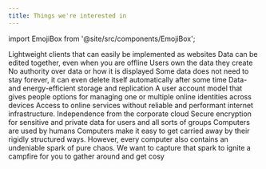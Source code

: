 ```yaml
---
title: Things we're interested in
---
```


import EmojiBox from '@site/src/components/EmojiBox';

<EmojiBox title="Browser Friendliness" icon="🦝">Lightweight clients that can easily be implemented as websites</EmojiBox>
<EmojiBox title="Collaboration" icon="🐎">Data can be edited together, even when you are offline</EmojiBox>
<EmojiBox title="Data Sovereignty" icon="🐮">Users own the data they create</EmojiBox>
<EmojiBox title="Decentralisation" icon="🐄">No authority over data or how it is displayed</EmojiBox>
<EmojiBox title="Deletion" icon="🦣">Some data does not need to stay forever, it can even delete itself automatically after some time</EmojiBox>
<EmojiBox title="Energy Efficiency" icon="🐰">Data- and energy-efficient storage and replication</EmojiBox>
<EmojiBox title="Identitites" icon="🐨">A user account model that gives people options for managing one or multiple online identities across devices</EmojiBox>
<EmojiBox title="Local-First" icon="🐼">Access to online services without reliable and performant internet infrastructure. Independence from the corporate cloud</EmojiBox>
<EmojiBox title="Privacy" icon="🦉">Secure encryption for sensitive and private data for users and all sorts of groups</EmojiBox>
<EmojiBox title="Social" icon="🐧">Computers are used by humans</EmojiBox>
<EmojiBox title="Warmth" icon="🐸">Computers make it easy to get carried away by their rigidly structured ways. However, every computer also contains an undeniable spark of pure chaos. We want to capture that spark to ignite a campfire for you to gather around and get cosy</EmojiBox>
